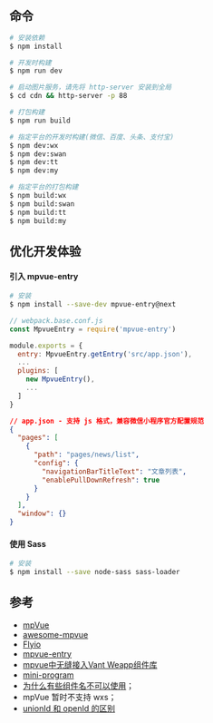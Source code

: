 ## 命令

``` bash
# 安装依赖
$ npm install

# 开发时构建
$ npm run dev

# 启动图片服务，请先将 http-server 安装到全局
$ cd cdn && http-server -p 88

# 打包构建
$ npm run build

# 指定平台的开发时构建(微信、百度、头条、支付宝)
$ npm dev:wx
$ npm dev:swan
$ npm dev:tt
$ npm dev:my

# 指定平台的打包构建
$ npm build:wx
$ npm build:swan
$ npm build:tt
$ npm build:my
```

## 优化开发体验

#### 引入 mpvue-entry

```bash
# 安装
$ npm install --save-dev mpvue-entry@next
```

```js
// webpack.base.conf.js
const MpvueEntry = require('mpvue-entry')

module.exports = {
  entry: MpvueEntry.getEntry('src/app.json'),
  ...
  plugins: [
    new MpvueEntry(),
    ...
  ]
}
```

```json
// app.json - 支持 js 格式，兼容微信小程序官方配置规范
{
  "pages": [
    {
      "path": "pages/news/list",
      "config": {
        "navigationBarTitleText": "文章列表",
        "enablePullDownRefresh": true
      }
    }
  ],
  "window": {}
}
```

#### 使用 Sass

```bash
# 安装
$ npm install --save node-sass sass-loader
```

## 参考

- [mpVue](http://mpvue.com)
- [awesome-mpvue](https://github.com/mpvue/awesome-mpvue)
- [Flyio](https://wendux.github.io/dist/#/doc/flyio/readme)
- [mpvue-entry](https://github.com/F-loat/mpvue-entry)
- [mpvue中无缝接入Vant Weapp组件库](https://github.com/Rychou/mpvue-vant)
- [mini-program](https://github.com/zhaotoday/mini-program)
- [为什么有些组件名不可以使用](http://mpvue.com/qa/#_3)；
- mpVue 暂时不支持 wxs；
- [unionId 和 openId 的区别](https://mp.weixin.qq.com/s?__biz=NzA3OTQ2OTgw&mid=204189507&idx=1&sn=58fd3df3a8323f6b7bfb2680f222c293)
